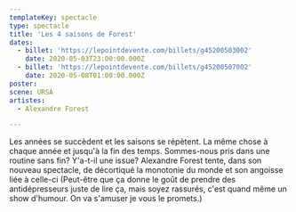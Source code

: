 ```yaml
---
templateKey: spectacle
type: spectacle
title: 'Les 4 saisons de Forest'
dates: 
  - billet: 'https://lepointdevente.com/billets/g45200503002'
    date: 2020-05-03T23:00:00.000Z
  - billet: 'https://lepointdevente.com/billets/g45200507002'
    date: 2020-05-08T01:00:00.000Z
poster: 
scene: URSA
artistes:
  - Alexandre Forest

---
```

Les années se succèdent et les saisons se répètent. La même chose à chaque année et jusqu'à la fin des temps. Sommes-nous pris dans une routine sans fin? Y'a-t-il une issue? Alexandre Forest tente, dans son nouveau spectacle, de décortiqué la monotonie du monde et son angoisse liée à celle-ci (Peut-être que ça donne le goût de prendre des antidépresseurs juste de lire ça, mais soyez rassurés, c'est quand même un show d'humour. On va s'amuser je vous le promets.)

